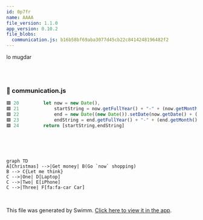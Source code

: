 ```yaml
---
id: 0p7fr
name: AAAA
file_version: 1.1.0
app_version: 0.10.2
file_blobs:
  communication.js: b16b58bf69aba3077d45cb22c8414248196482f2
---
```


lo mugdar

<br/>

<br/>


<!-- NOTE-swimm-snippet: the lines below link your snippet to Swimm -->
### 📄 communication.js
```javascript
🟩 20         let now = new Date(),
🟩 21             startString = now.getFullYear() + "-" + (now.getMonth() + 1) + "-" + (now.getDate()),
🟩 22             end = new Date((new Date()).setDate(now.getDate() + (range || 7))),
🟩 23             endString = end.getFullYear() + "-" + (end.getMonth() + 1) + "-" + (end.getDate());
🟩 24         return [startString,endString]
```

<br/>

<br/>

<br/>

<!--MERMAID {width:100}-->
```mermaid
graph TD
A[Christmas] -->|Get money| B(Go `now` shopping)
B --> C{Let me think}
C -->|One| D[Laptop]
C -->|Two| E[iPhone]
C -->|Three| F[fa:fa-car Car]
```
<!--MCONTENT {content: graph TD<br/>
A\[Christmas\] \-\-\>|Get money| B(Go `now`<swm-token data-swm-token=":communication.js:20:3:3:`    let now = new Date(),`"/> shopping)<br/>
B \-\-\> C{Let me think}<br/>
C \-\-\>|One| D\[Laptop\]<br/>
C \-\-\>|Two| E\[iPhone\]<br/>
C \-\-\>|Three| F\[fa:fa-car Car\]<br/>} --->

<br/>

This file was generated by Swimm. [Click here to view it in the app](http://localhost:5001/repos/ls4DA2fLasmQuEbT4ipw/docs/0p7fr).